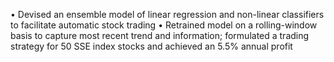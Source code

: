 •	Devised an ensemble model of linear regression and non-linear classifiers to facilitate automatic stock trading
•	Retrained model on a rolling-window basis to capture most recent trend and information; formulated a trading strategy for 50 SSE index stocks and achieved an 5.5% annual profit
